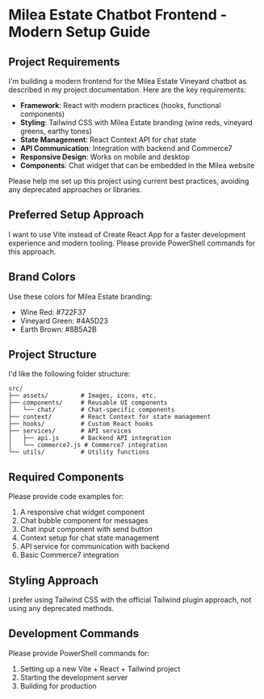 # Milea Estate Chatbot Frontend - Modern Setup Guide

## Project Requirements

I'm building a modern frontend for the Milea Estate Vineyard chatbot as described in my project documentation. Here are the key requirements:

- **Framework**: React with modern practices (hooks, functional components)
- **Styling**: Tailwind CSS with Milea Estate branding (wine reds, vineyard greens, earthy tones)
- **State Management**: React Context API for chat state
- **API Communication**: Integration with backend and Commerce7
- **Responsive Design**: Works on mobile and desktop
- **Components**: Chat widget that can be embedded in the Milea website

Please help me set up this project using current best practices, avoiding any deprecated approaches or libraries.

## Preferred Setup Approach

I want to use Vite instead of Create React App for a faster development experience and modern tooling. Please provide PowerShell commands for this approach.

## Brand Colors

Use these colors for Milea Estate branding:
- Wine Red: #722F37
- Vineyard Green: #4A5D23
- Earth Brown: #8B5A2B

## Project Structure

I'd like the following folder structure:
```
src/
├── assets/         # Images, icons, etc.
├── components/     # Reusable UI components
│   └── chat/       # Chat-specific components
├── context/        # React Context for state management
├── hooks/          # Custom React hooks
├── services/       # API services
│   ├── api.js      # Backend API integration
│   └── commerce7.js # Commerce7 integration
└── utils/          # Utility functions
```

## Required Components

Please provide code examples for:
1. A responsive chat widget component
2. Chat bubble component for messages
3. Chat input component with send button
4. Context setup for chat state management
5. API service for communication with backend
6. Basic Commerce7 integration

## Styling Approach

I prefer using Tailwind CSS with the official Tailwind plugin approach, not using any deprecated methods.

## Development Commands

Please provide PowerShell commands for:
1. Setting up a new Vite + React + Tailwind project
2. Starting the development server
3. Building for production
